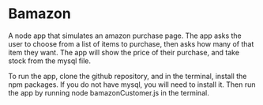 # Bamazon

A node app that simulates an amazon purchase page. The app asks the user to choose from a list of items to purchase, then asks how many of that item they want.
The app will show the price of their purchase, and take stock from the mysql file.

To run the app, clone the github repository, and in the terminal, install the npm packages. If you do not have mysql, you will need to install it.
Then run the app by running node bamazonCustomer.js in the terminal.